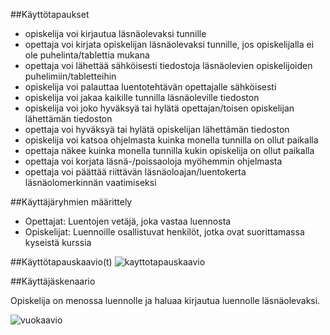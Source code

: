 ##Käyttötapaukset

- opiskelija voi kirjautua läsnäolevaksi tunnille
- opettaja voi kirjata opiskelijan läsnäolevaksi tunnille, jos opiskelijalla ei ole puhelinta/tablettia mukana
- opettaja voi lähettää sähköisesti tiedostoja läsnäolevien opiskelijoiden puhelimiin/tabletteihin
- opiskelija voi palauttaa luentotehtävän opettajalle sähköisesti
- opiskelija voi jakaa kaikille tunnilla läsnäoleville tiedoston
- opiskelija voi joko hyväksyä tai hylätä opettajan/toisen opiskelijan lähettämän tiedoston
- opettaja voi hyväksyä tai hylätä opiskelijan lähettämän tiedoston
- opiskelija voi katsoa ohjelmasta kuinka monella tunnilla on ollut paikalla
- opettaja näkee kuinka monella tunnilla kukin opiskelija on ollut paikalla
- opettaja voi korjata läsnä-/poissaoloja myöhemmin ohjelmasta
- opettaja voi päättää riittävän läsnäoloajan/luentokerta läsnäolomerkinnän vaatimiseksi

##Käyttäjäryhmien määrittely

- Opettajat: Luentojen vetäjä, joka vastaa luennosta
- Opiskelijat: Luennoille osallistuvat henkilöt, jotka ovat suorittamassa kyseistä kurssia

##Käyttötapauskaavio(t)
![kayttotapauskaavio](http://users.metropolia.fi/~tarjajar/ohtu/kayttotapaukset.jpg)

##Käyttäjäskenaario

Opiskelija on menossa luennolle ja haluaa kirjautua luennolle läsnäolevaksi.

![vuokaavio](http://users.metropolia.fi/~tarjajar/ohtu/vuokaavio2.jpg)

